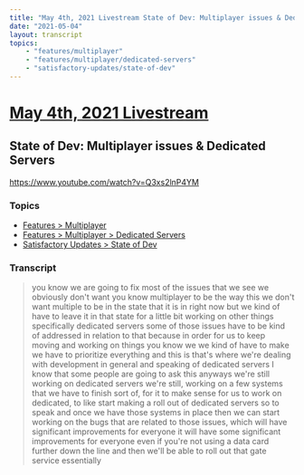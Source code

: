 ```yaml
---
title: "May 4th, 2021 Livestream State of Dev: Multiplayer issues & Dedicated Servers"
date: "2021-05-04"
layout: transcript
topics:
    - "features/multiplayer"
    - "features/multiplayer/dedicated-servers"
    - "satisfactory-updates/state-of-dev"
---
```

# [May 4th, 2021 Livestream](../2021-05-04.md)
## State of Dev: Multiplayer issues & Dedicated Servers
https://www.youtube.com/watch?v=Q3xs2lnP4YM

### Topics
* [Features > Multiplayer](../topics/features/multiplayer.md)
* [Features > Multiplayer > Dedicated Servers](../topics/features/multiplayer/dedicated-servers.md)
* [Satisfactory Updates > State of Dev](../topics/satisfactory-updates/state-of-dev.md)

### Transcript

> you know we are going to fix most of the issues that we see we obviously don't want you know multiplayer to be the way this we don't want multiple to be in the state that it is in right now but we kind of have to leave it in that state for a little bit working on other things specifically dedicated servers some of those issues have to be kind of addressed in relation to that because in order for us to keep moving and working on things you know we we kind of have to make we have to prioritize everything and this is that's where we're dealing with development in general and speaking of dedicated servers I know that some people are going to ask this anyways we're still working on dedicated servers we're still, working on a few systems that we have to finish sort of, for it to make sense for us to work on dedicated, to like start making a roll out of dedicated servers so to speak and once we have those systems in place then we can start working on the bugs that are related to those issues, which will have significant improvements for everyone it will have some significant improvements for everyone even if you're not using a data card further down the line and then we'll be able to roll out that gate service essentially

